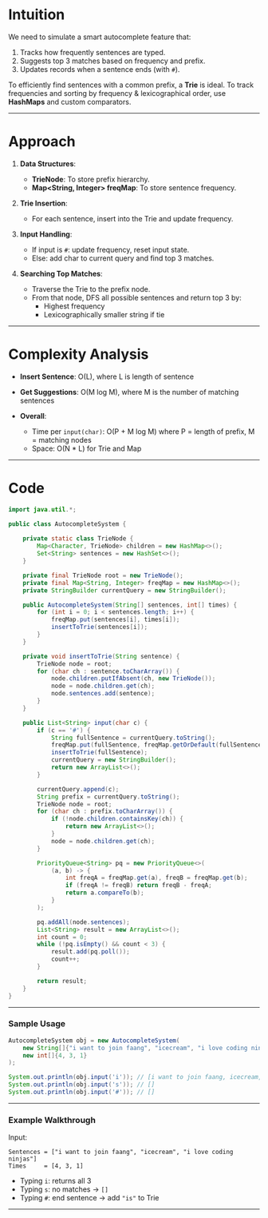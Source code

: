 # Intuition

We need to simulate a smart autocomplete feature that:
1. Tracks how frequently sentences are typed.
2. Suggests top 3 matches based on frequency and prefix.
3. Updates records when a sentence ends (with `#`).

To efficiently find sentences with a common prefix, a **Trie** is ideal. To track frequencies and sorting by frequency & lexicographical order, use **HashMaps** and custom comparators.

---

# Approach

1. **Data Structures**:
   * **TrieNode**: To store prefix hierarchy.
   * **Map\<String, Integer> freqMap**: To store sentence frequency.

2. **Trie Insertion**:
   * For each sentence, insert into the Trie and update frequency.

3. **Input Handling**:
   * If input is `#`: update frequency, reset input state.
   * Else: add char to current query and find top 3 matches.

4. **Searching Top Matches**:
   * Traverse the Trie to the prefix node.
   * From that node, DFS all possible sentences and return top 3 by:
     * Highest frequency
     * Lexicographically smaller string if tie

---

# Complexity Analysis

* **Insert Sentence**: O(L), where L is length of sentence
* **Get Suggestions**: O(M log M), where M is the number of matching sentences
* **Overall**:

  * Time per `input(char)`: O(P + M log M) where P = length of prefix, M = matching nodes
  * Space: O(N \* L) for Trie and Map

---
# Code

```java
import java.util.*;

public class AutocompleteSystem {
    
    private static class TrieNode {
        Map<Character, TrieNode> children = new HashMap<>();
        Set<String> sentences = new HashSet<>();
    }

    private final TrieNode root = new TrieNode();
    private final Map<String, Integer> freqMap = new HashMap<>();
    private StringBuilder currentQuery = new StringBuilder();

    public AutocompleteSystem(String[] sentences, int[] times) {
        for (int i = 0; i < sentences.length; i++) {
            freqMap.put(sentences[i], times[i]);
            insertToTrie(sentences[i]);
        }
    }

    private void insertToTrie(String sentence) {
        TrieNode node = root;
        for (char ch : sentence.toCharArray()) {
            node.children.putIfAbsent(ch, new TrieNode());
            node = node.children.get(ch);
            node.sentences.add(sentence);
        }
    }

    public List<String> input(char c) {
        if (c == '#') {
            String fullSentence = currentQuery.toString();
            freqMap.put(fullSentence, freqMap.getOrDefault(fullSentence, 0) + 1);
            insertToTrie(fullSentence);
            currentQuery = new StringBuilder();
            return new ArrayList<>();
        }

        currentQuery.append(c);
        String prefix = currentQuery.toString();
        TrieNode node = root;
        for (char ch : prefix.toCharArray()) {
            if (!node.children.containsKey(ch)) {
                return new ArrayList<>();
            }
            node = node.children.get(ch);
        }

        PriorityQueue<String> pq = new PriorityQueue<>(
            (a, b) -> {
                int freqA = freqMap.get(a), freqB = freqMap.get(b);
                if (freqA != freqB) return freqB - freqA;
                return a.compareTo(b);
            }
        );

        pq.addAll(node.sentences);
        List<String> result = new ArrayList<>();
        int count = 0;
        while (!pq.isEmpty() && count < 3) {
            result.add(pq.poll());
            count++;
        }

        return result;
    }
}
```

---

### **Sample Usage**

```java
AutocompleteSystem obj = new AutocompleteSystem(
    new String[]{"i want to join faang", "icecream", "i love coding ninjas"},
    new int[]{4, 3, 1}
);

System.out.println(obj.input('i')); // [i want to join faang, icecream, i love coding ninjas]
System.out.println(obj.input('s')); // []
System.out.println(obj.input('#')); // []
```

---
### **Example Walkthrough**

Input:

```
Sentences = ["i want to join faang", "icecream", "i love coding ninjas"]
Times     = [4, 3, 1]
```

* Typing `i`: returns all 3
* Typing `s`: no matches → `[]`
* Typing `#`: end sentence → add `"is"` to Trie

---
